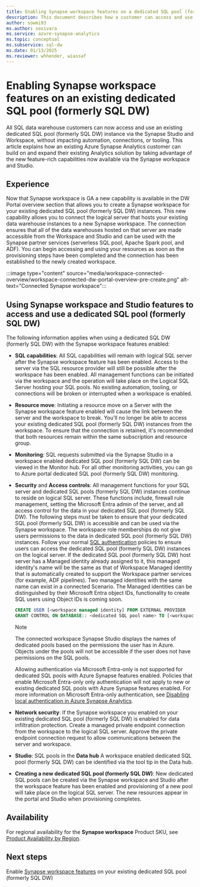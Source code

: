 ```yaml
---
title: Enabling Synapse workspace features on a dedicated SQL pool (formerly SQL DW) 
description: This document describes how a customer can access and use their existing SQL DW standalone instance in the Workspace.
author: sowmi93
ms.author: sosivara
ms.service: azure-synapse-analytics
ms.topic: conceptual
ms.subservice: sql-dw
ms.date: 01/13/2025
ms.reviewer: whhender, wiassaf
---
```


# Enabling Synapse workspace features on an existing dedicated SQL pool (formerly SQL DW)

All SQL data warehouse customers can now access and use an existing dedicated SQL pool (formerly SQL DW) instance via the Synapse Studio and Workspace, without impacting automation, connections, or tooling. This article explains how an existing Azure Synapse Analytics customer can build on and expand their existing Analytics solution by taking advantage of the new feature-rich capabilities now available via the Synapse workspace and Studio.   

## Experience
 
Now that Synapse workspace is GA a new capability is available in the DW Portal overview section that allows you to create a Synapse workspace for your existing dedicated SQL pool (formerly SQL DW) instances. This new capability allows you to connect the logical server that hosts your existing data warehouse instances to a new Synapse workspace. The connection ensures that all of the data warehouses hosted on that server are made accessible from the Workspace and Studio and can be used with the Synapse partner services (serverless SQL pool, Apache Spark pool, and ADF). You can begin accessing and using your resources as soon as the provisioning steps have been completed and the connection has been established to the newly created workspace.  

:::image type="content" source="media/workspace-connected-overview/workspace-connected-dw-portal-overview-pre-create.png" alt-text="Connected Synapse workspace":::

## Using Synapse workspace and Studio features to access and use a dedicated SQL pool (formerly SQL DW)
 
The following information applies when using a dedicated SQL DW (formerly SQL DW) with the Synapse workspace features enabled: 

- **SQL capabilities**: All SQL capabilities will remain with logical SQL server after the Synapse workspace feature has been enabled. Access to the server via the SQL resource provider will still be possible after the workspace has been enabled. All management functions can be initiated via the workspace and the operation will take place on the Logical SQL Server hosting your SQL pools. No existing automation, tooling, or connections will be broken or interrupted when a workspace is enabled.  
- **Resource move**: Initiating a resource move on a Server with the Synapse workspace feature enabled will cause the link between the server and the workspace to break. You'll no longer be able to access your existing dedicated SQL pool (formerly SQL DW) instances from the workspace. To ensure that the connection is retained, it's recommended that both resources remain within the same subscription and resource group. 
- **Monitoring**: SQL requests submitted via the Synapse Studio in a workspace enabled dedicated SQL pool (formerly SQL DW) can be viewed in the Monitor hub. For all other monitoring activities, you can go to Azure portal dedicated SQL pool (formerly SQL DW) monitoring. 
- **Security** and **Access controls**: All management functions for your SQL server and dedicated SQL pools (formerly SQL DW) instances continue to reside on logical SQL server. These functions include, firewall rule management, setting the Microsoft Entra admin of the server, and all access control for the data in your dedicated SQL pool (formerly SQL DW). The following steps must be taken to ensure that your dedicated SQL pool (formerly SQL DW) is accessible and can be used via the Synapse workspace. The workspace role memberships do not give users permissions to the data in dedicated SQL pool (formerly SQL DW) instances. Follow your normal [SQL authentication](sql-data-warehouse-authentication.md) policies to ensure users can access the dedicated SQL pool (formerly SQL DW) instances on the logical server. If the dedicated SQL pool (formerly SQL DW) host server has a Managed identity already assigned to it, this managed identity's name will be the same as that of Workspace Managed identity that is automatically created to support the Workspace partner services (for example, ADF pipelines). Two managed identities with the same name can exist in a connected Scenario. The Managed identities can be distinguished by their Microsoft Entra object IDs, functionality to create SQL users using Object IDs is coming soon.

    ```sql
    CREATE USER [<workspace managed identity] FROM EXTERNAL PROVIDER 
    GRANT CONTROL ON DATABASE:: <dedicated SQL pool name> TO [<workspace managed identity>];
    ```

    > [!NOTE] 
    > The connected workspace Synapse Studio displays the names of dedicated pools based on the permissions the user has in Azure. Objects under the pools will not be accessible if the user does not have permissions on the SQL pools. 
    >
    > Allowing authentication via Microsoft Entra-only is not supported for dedicated SQL pools with Azure Synapse features enabled. Policies that enable Microsoft Entra-only only authentication will not apply to new or existing dedicated SQL pools with Azure Synapse features enabled. For more information on Microsoft Entra-only authentication, see [Disabling local authentication in Azure Synapse Analytics](../sql/active-directory-authentication.md).

- **Network security**: If the Synapse workspace you enabled on your existing dedicated SQL pool (formerly SQL DW) is enabled for data infiltration protection. Create a managed private endpoint connection from the workspace to the logical SQL server. Approve the private endpoint connection request to allow communications between the server and workspace.
- **Studio**: SQL pools in the **Data hub** A workspace enabled dedicated SQL pool (formerly SQL DW) can be identified via the tool tip in the Data hub. 
- **Creating a new dedicated SQL pool (formerly SQL DW)**: New dedicated SQL pools can be created via the Synapse workspace and Studio after the workspace feature has been enabled and provisioning of a new pool will take place on the logical SQL server. The new resources appear in the portal and Studio when provisioning completes.      

## Availability

For regional availability for the **Synapse workspace** Product SKU, see [Product Availability by Region](https://azure.microsoft.com/en-us/explore/global-infrastructure/products-by-region/table).

## Next steps
Enable [Synapse workspace features](workspace-connected-create.md) on your existing dedicated SQL pool (formerly SQL DW)
